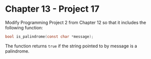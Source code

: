 # Chapter 13 - Project 17

Modify Programming Project 2 from Chapter 12 so that it includes the following
function:

```C
bool is_palindrome(const char *message);
```

The function returns `true` if the string pointed to by message is a
palindrome.
